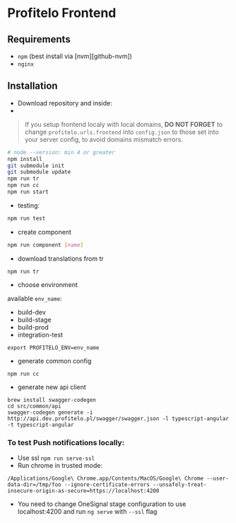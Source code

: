 # Profitelo Frontend

## Requirements
*   `npm` (best install via [nvm][github-nvm])
*   `nginx`

## Installation
- Download repository and inside:
- 
> If you setup frontend localy with local domains, **DO NOT FORGET** to change
> `profitelo.urls.frontend` into `config.json` to those set into your server config,
> to avoid domains mismatch errors.

```bash
# node --version: min 4 or greater
npm install
git submodule init
git submodule update
npm run tr
npm run cc
npm run start
```

- testing:
```bash
npm run test
```

- create component
```bash
npm run component [name]
```

- download translations from tr
```
npm run tr
```

- choose environment

available `env_name`:
 - build-dev
 - build-stage
 - build-prod
 - integration-test
 
```
export PROFITELO_ENV=env_name
```

- generate common config
```
npm run cc
```

- generate new api client
```
brew install swagger-codegen
cd src/common/api
swagger-codegen generate -i http://api.dev.profitelo.pl/swagger/swagger.json -l typescript-angular -t typescript-angular
```

### To test Push notifications locally:
- Use ssl `npm run serve-ssl`
- Run chrome in trusted mode:
```
/Applications/Google\ Chrome.app/Contents/MacOS/Google\ Chrome --user-data-dir=/tmp/foo --ignore-certificate-errors --unsafely-treat-insecure-origin-as-secure=https://localhost:4200
```
- You need to change OneSignal stage configuration to use localhost:4200 and run `ng serve` with `--ssl` flag

